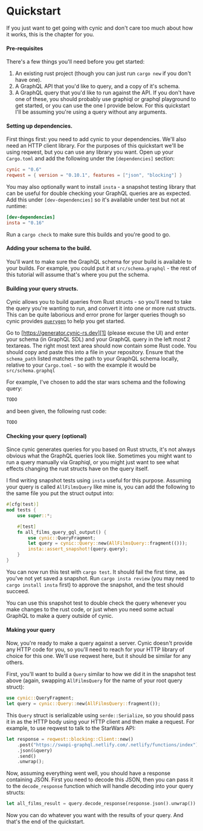 # Quickstart

If you just want to get going with cynic and don't care too much about how it
works, this is the chapter for you.

#### Pre-requisites

There's a few things you'll need before you get started:

1. An existing rust project (though you can just run `cargo new` if you don't
   have one).
2. A GraphQL API that you'd like to query, and a copy of it's schema.
3. A GraphQL query that you'd like to run against the API. If you don't have
   one of these, you should probably use graphiql or graphql playground to get
   started, or you can use the one I provide below.  For this quickstart I'll be
   assuming you're using a query without any arguments.

#### Setting up dependencies.

First things first: you need to add cynic to your dependencies. We'll also need
an HTTP client library.  For the purposes of this quickstart we'll be using
reqwest, but you can use any library you want.  Open up your `Cargo.toml` and
add the following under the `[dependencies]` section:

```toml
cynic = "0.6"
reqwest = { version = "0.10.1", features = ["json", "blocking"] }
```

You may also optionally want to install `insta` - a snapshot testing library
that can be useful for double checking your GraphQL queries are as expected.
Add this under `[dev-dependencies]` so it's available under test but not at
runtime:

```toml
[dev-dependencies]
insta = "0.16"
```

Run a `cargo check` to make sure this builds and you're good to go.

#### Adding your schema to the build.

You'll want to make sure the GraphQL schema for your build is available to your
builds.  For example, you could put it at `src/schema.graphql` - the rest of
this tutorial will assume that's where you put the schema.

#### Building your query structs.

Cynic allows you to build queries from Rust structs - so you'll need to take
the query you're wanting to run, and convert it into one or more rust structs.
This can be quite laborious and error prone for larger queries though so cynic
provides [`querygen`][1] to help you get started.

Go to [https://generator.cynic-rs.dev][1] (please excuse the UI) and enter your
schema (in GraphQL SDL) and your GraphQL query in the left most 2 textareas.
The right most text area should now contain some Rust code. You should copy and
paste this into a file in your repository.  Ensure that the `schema_path`
listed matches the path to your GraphQL schema locally, relative to your
`Cargo.toml` - so with the example it would be `src/schema.graphql`

For example, I've chosen to add the star wars schema and the following query:

```graphql
TODO
```

and been given, the following rust code:

```rust
TODO
```

#### Checking your query (optional)

Since cynic generates queries for you based on Rust structs, it's not always
obvious what the GraphQL queries look like.  Sometimes you might want to run a
query manually via Graphiql, or you might just want to see what effects
changing the rust structs have on the query itself.

I find writing snapshot tests using `insta` useful for this purpose.  Assuming
your query is called `AllFilmsQuery` like mine is, you can add the following to
the same file you put the struct output into:

```rust
#[cfg(test)]
mod tests {
    use super::*;

    #[test]
    fn all_films_query_gql_output() {
        use cynic::QueryFragment;
        let query = cynic::Query::new(AllFilmsQuery::fragment(()));
        insta::assert_snapshot!(query.query);
    }
}
```

You can now run this test with `cargo test`.  It should fail the first time, as
you've not yet saved a snapshot.  Run `cargo insta review` (you may need to
`cargo install insta` first) to approve the snapshot, and the test should succeed.

You can use this snapshot test to double check the query whenever you make
changes to the rust code, or just when you need some actual GraphQL to make a
query outside of cynic.

#### Making your query

Now, you're ready to make a query against a server.  Cynic doesn't provide any
HTTP code for you, so you'll need to reach for your HTTP library of choice for
this one.  We'll use reqwest here, but it should be similar for any others.

First, you'll want to build a `Query` similar to how we did it in the snapshot
test above (again, swapping `AllFilmsQuery` for the name of your root query
struct):

```rust
use cynic::QueryFragment;
let query = cynic::Query::new(AllFilmsQuery::fragment());
```

This `Query` struct is serializable using `serde::Serialize`, so you should
pass it in as the HTTP body using your HTTP client and then make a request.
For example, to use reqwest to talk to the StarWars API:

```rust
let response = reqwest::blocking::Client::new()
    .post("https://swapi-graphql.netlify.com/.netlify/functions/index")
    .json(&query)
    .send()
    .unwrap();
```

Now, assuming everything went well, you should have a response containing JSON.
First you need to decode this JSON, then you can pass it to the
`decode_response` function which will handle decoding into your query structs:

```rust
let all_films_result = query.decode_response(response.json().unwrap()).unwrap();
```

Now you can do whatever you want with the results of your query.  And that's
the end of the quickstart.

[1]: https://generator.cynic-rs.dev
